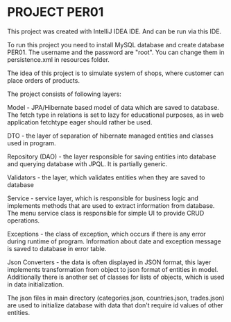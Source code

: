 # PROJECT PER01


This project was created with IntelliJ IDEA IDE. And can be run via this IDE.

To run this project you need to install MySQL database and create database PER01. The username and the password are "root". You can change them in persistence.xml in resources folder.

The idea of this project is to simulate system of shops, where customer can place orders of products.

The project consists of following layers:

Model - JPA/Hibernate based model of data which are saved to database. The fetch type in relations is set to lazy for educational purposes, as in web application fetchtype eager should rather be used.

DTO - the layer of separation of hibernate managed entities and classes used in program.

Repository (DAO) - the layer responsible for saving entities into database and querying database with JPQL. It is partially generic.

Validators - the layer, which validates entities when they are saved to database

Service - service layer, which is responsible for business logic and implements methods that are used to extract information from database. The menu service class is responsible for simple UI to provide CRUD operations.

Exceptions - the class of exception, which occurs if there is any error during runtime of program. Information about date and exception message is saved to database in error table.

Json Converters - the data is often displayed in JSON format, this layer implements transformation from object to json format of entities in model. Additionally there is another set of classes for lists of objects, which is used in data initialization.

The json files in main directory (categories.json, countries.json, trades.json) are used to initialize database with data that don't require id values of other entities.






